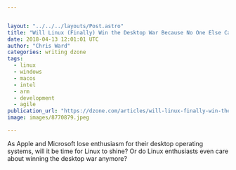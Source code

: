 ```yaml
---


layout: "../../../layouts/Post.astro"
title: "Will Linux (Finally) Win the Desktop War Because No One Else Cares?"
date: 2018-04-13 12:01:01 UTC
author: "Chris Ward"
categories: writing dzone
tags:
  - linux
  - windows
  - macos
  - intel
  - arm
  - development
  - agile
publication_url: "https://dzone.com/articles/will-linux-finally-win-the-desktop-war-because-no"
image: images/8770879.jpeg

---
```

As Apple and Microsoft lose enthusiasm for their desktop operating systems, will it be time for Linux to shine? Or do Linux enthusiasts even care about winning the desktop war anymore?

